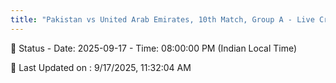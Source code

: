 ```yaml
---
title: "Pakistan vs United Arab Emirates, 10th Match, Group A - Live Cricket Score"
---
```


📑 Status - Date: 2025-09-17 - Time: 08:00:00 PM (Indian Local Time)

📝 Last Updated on : 9/17/2025, 11:32:04 AM  

